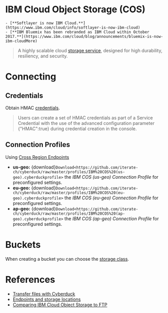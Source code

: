 IBM Cloud Object Storage (COS)
===

```{attention}
- [**Softlayer is now IBM Cloud.**](https://www.ibm.com/cloud/info/softlayer-is-now-ibm-cloud)
- [**IBM Bluemix has been rebranded as IBM Cloud within October 2017.**](https://www.ibm.com/cloud/blog/announcements/bluemix-is-now-ibm-cloudMore)
```

> A highly scalable cloud [storage service](https://www.ibm.com/cloud/object-storage), designed for high durability, resiliency, and security.

# Connecting

## Credentials

Obtain HMAC [credentials](https://cloud.ibm.com/docs/cloud-object-storage?topic=cloud-object-storage-uhc-hmac-credentials-main).

> Users can create a set of HMAC credentials as part of a Service Credential with the use of the advanced configuration parameter {"HMAC":true} during credential creation in the console.

## Connection Profiles

Using [Cross Region Endpoints](https://cloud.ibm.com/docs/cloud-object-storage?topic=cloud-object-storage-endpoints)

- **us-geo:** {download}`Download<https://github.com/iterate-ch/cyberduck/raw/master/profiles/IBM%20COS%20(us-geo).cyberduckprofile>` the *IBM COS (us-geo) Connection Profile* for preconfigured settings.
- **eu-geo:** {download}`Download<https://github.com/iterate-ch/cyberduck/raw/master/profiles/IBM%20COS%20(eu-geo).cyberduckprofile>` the *IBM COS (eu-geo) Connection Profile* for preconfigured settings.
- **ap-geo:** {download}`Download<https://github.com/iterate-ch/cyberduck/raw/master/profiles/IBM%20COS%20(ap-geo).cyberduckprofile>` the *IBM COS (ap-geo) Connection Profile* for preconfigured settings.

# Buckets
When creating a bucket you can choose the [storage class](https://cloud.ibm.com/docs/cloud-object-storage?topic=cloud-object-storage-classes).

# References
- [Transfer files with Cyberduck](https://cloud.ibm.com/docs/services/cloud-object-storage/tutorials?topic=cloud-object-storage-cyberduck)
- [Endpoints and storage locations](https://cloud.ibm.com/docs/cloud-object-storage?topic=cloud-object-storage-endpoints#endpoints)
- [Comparing IBM Cloud Object Storage to FTP](https://cloud.ibm.com/docs/cloud-object-storage?topic=cloud-object-storage-compare-ftp)